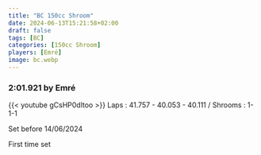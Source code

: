 ```yaml
---
title: "BC 150cc Shroom"
date: 2024-06-13T15:21:58+02:00
draft: false
tags: [BC]
categories: [150cc Shroom]
players: [Emré]
image: bc.webp
---
```

### 2:01.921 by Emré

{{< youtube gCsHP0dltoo >}}
Laps : 41.757 - 40.053 - 40.111 /
Shrooms : 1-1-1

Set before 14/06/2024

First time set